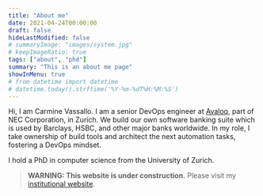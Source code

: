 ```yaml
---
title: "About me"
date: 2021-04-24T00:00:00
draft: false
hideLastModified: false
# summaryImage: "images/system.jpg" 
# keepImageRatio: true
tags: ["about", "phd"]
summary: "This is an about me page"
showInMenu: true
# from datetime import datetime
# datetime.today().strftime('%Y-%m-%dT%H:%M:%S')
---
```


Hi, I am Carmine Vassallo. I am a senior DevOps engineer at [Avaloq](https://www.avaloq.com/en/home), part of NEC Corporation, in Zurich. We build our own software banking suite which is used by Barclays, HSBC, and other major banks worldwide. In my role, I take ownership of build tools and architect the next automation tasks, fostering a DevOps mindset.

I hold a PhD in computer science from the University of Zurich. 

> **WARNING: This website is under construction.** Please visit my [institutional website](https://www.ifi.uzh.ch/en/seal/people/vassallo.html).
